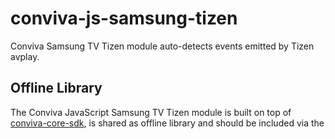 # conviva-js-samsung-tizen
Conviva Samsung TV Tizen module auto-detects events emitted by Tizen avplay.

## Offline Library
The Conviva JavaScript Samsung TV Tizen module is built on top of <a href="https://github.com/Conviva/conviva-js-coresdk">conviva-core-sdk</a>, is shared as offline library and should be included via the <script> tag in the application.

``` 
<script type="text/javascript" src="<PATH>/conviva-core-sdk.js"></script>
<script type="text/javascript" src="<PATH>/conviva-tizen-module.js"></script>
```

## Install via npm 

```
npm install @convivainc/conviva-js-samsung-tizen --save
```

## Supported Framework Versions
| Supported Framework Versions | Supported Smart TVs |
|----------|:-------------:|
| webapis.avplay 4.0 | Tizen 5.5 Smart TV's (2020) |
| webapis.avplay 4.1 | Tizen 5.0 Smart TV's (2019) |
| webapis.avplay 3.0 | Tizen 4.0 Smart TV's (2018) |
| webapis.avplay 1.0 | Tizen 3.0 Smart TV's (2017)<br />Tizen 2.4 Smart TVs (2016)<br />Tizen 2.3 Smart TVs (2015) |

## Note:
* Refer https://community.conviva.com/ for integration guidelines.
